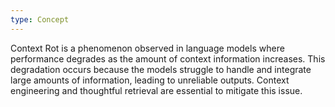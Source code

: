 ```yaml
---
type: Concept
---
```


Context Rot is a phenomenon observed in language models where performance degrades as the amount of context information increases. This degradation occurs because the models struggle to handle and integrate large amounts of information, leading to unreliable outputs. Context engineering and thoughtful retrieval are essential to mitigate this issue.